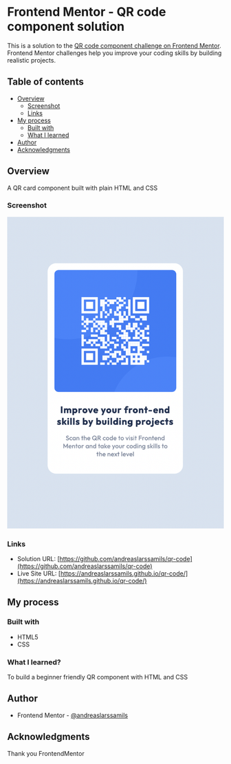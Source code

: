 # Frontend Mentor - QR code component solution

This is a solution to the [QR code component challenge on Frontend Mentor](https://www.frontendmentor.io/challenges/qr-code-component-iux_sIO_H). Frontend Mentor challenges help you improve your coding skills by building realistic projects.

## Table of contents

- [Overview](#overview)
  - [Screenshot](#screenshot)
  - [Links](#links)
- [My process](#my-process)
  - [Built with](#built-with)
  - [What I learned](#what-i-learned)
- [Author](#author)
- [Acknowledgments](#acknowledgments)

## Overview

A QR card component built with plain HTML and CSS

### Screenshot

![](./images/screenshot.png)

### Links

- Solution URL: [https://github.com/andreaslarssamils/qr-code](https://github.com/andreaslarssamils/qr-code)
- Live Site URL: [https://andreaslarssamils.github.io/qr-code/](https://andreaslarssamils.github.io/qr-code/)

## My process

### Built with

- HTML5
- CSS

### What I learned?

To build a beginner friendly QR component with HTML and CSS

## Author

- Frontend Mentor - [@andreaslarssamils](https://www.frontendmentor.io/profile/andreaslarssamils)

## Acknowledgments

Thank you FrontendMentor
